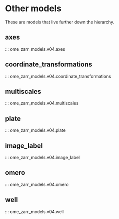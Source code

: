 # Other models

These are models that live further down the hierarchy.

## axes

::: ome_zarr_models.v04.axes

## coordinate_transformations

::: ome_zarr_models.v04.coordinate_transformations

## multiscales

::: ome_zarr_models.v04.multiscales

## plate

::: ome_zarr_models.v04.plate

## image_label

::: ome_zarr_models.v04.image_label

## omero

::: ome_zarr_models.v04.omero

## well

::: ome_zarr_models.v04.well
